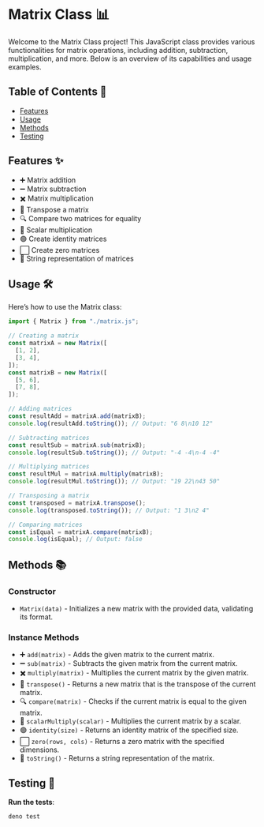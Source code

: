 # Matrix Class 📊

Welcome to the Matrix Class project! This JavaScript class provides various functionalities for matrix operations, including addition, subtraction, multiplication, and more. Below is an overview of its capabilities and usage examples.

## Table of Contents 📑

- [Features](#features-✨)
- [Usage](#usage-🛠️)
- [Methods](#methods-📚)
- [Testing](#testing-🧪)

## Features ✨

- ➕ Matrix addition
- ➖ Matrix subtraction
- ✖️ Matrix multiplication
- 🔄 Transpose a matrix
- 🔍 Compare two matrices for equality
- 🔢 Scalar multiplication
- 🟢 Create identity matrices
- ⬜ Create zero matrices
- 📄 String representation of matrices

## Usage 🛠️

Here’s how to use the Matrix class:

```javascript
import { Matrix } from "./matrix.js";

// Creating a matrix
const matrixA = new Matrix([
  [1, 2],
  [3, 4],
]);
const matrixB = new Matrix([
  [5, 6],
  [7, 8],
]);

// Adding matrices
const resultAdd = matrixA.add(matrixB);
console.log(resultAdd.toString()); // Output: "6 8\n10 12"

// Subtracting matrices
const resultSub = matrixA.sub(matrixB);
console.log(resultSub.toString()); // Output: "-4 -4\n-4 -4"

// Multiplying matrices
const resultMul = matrixA.multiply(matrixB);
console.log(resultMul.toString()); // Output: "19 22\n43 50"

// Transposing a matrix
const transposed = matrixA.transpose();
console.log(transposed.toString()); // Output: "1 3\n2 4"

// Comparing matrices
const isEqual = matrixA.compare(matrixB);
console.log(isEqual); // Output: false
```

## Methods 📚

### Constructor

- `Matrix(data)` - Initializes a new matrix with the provided data, validating its format.

### Instance Methods

- ➕ `add(matrix)` - Adds the given matrix to the current matrix.
- ➖ `sub(matrix)` - Subtracts the given matrix from the current matrix.
- ✖️ `multiply(matrix)` - Multiplies the current matrix by the given matrix.
- 🔄 `transpose()` - Returns a new matrix that is the transpose of the current matrix.
- 🔍 `compare(matrix)` - Checks if the current matrix is equal to the given matrix.
- 🔢 `scalarMultiply(scalar)` - Multiplies the current matrix by a scalar.
- 🟢 `identity(size)` - Returns an identity matrix of the specified size.
- ⬜ `zero(rows, cols)` - Returns a zero matrix with the specified dimensions.
- 📄 `toString()` - Returns a string representation of the matrix.

## Testing 🧪

**Run the tests**:

```bash
deno test
```
